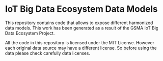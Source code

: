 # IoT Big Data Ecosystem Data Models

This repository contains code that allows to expose different harmonized data models.
This work has been generated as a result of the GSMA IoT Big Data Ecosystem Project.

All the code in this repository is licensed under the MIT License. However each original data source may have a different license.
So before using the data please check carefully data licenses. 
